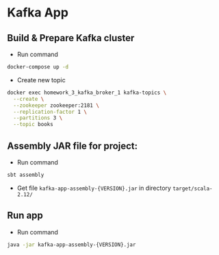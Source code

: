 # Kafka App

## Build & Prepare Kafka cluster
* Run command
```bash
docker-compose up -d
```
* Create new topic
```bash
docker exec homework_3_kafka_broker_1 kafka-topics \
  --create \
  --zookeeper zookeeper:2181 \
  --replication-factor 1 \
  --partitions 3 \
  --topic books
```

## Assembly JAR file for project:
* Run command
```bash
sbt assembly
```
* Get file `kafka-app-assembly-{VERSION}.jar` in directory `target/scala-2.12/`

## Run app
* Run command
```bash
java -jar kafka-app-assembly-{VERSION}.jar
```